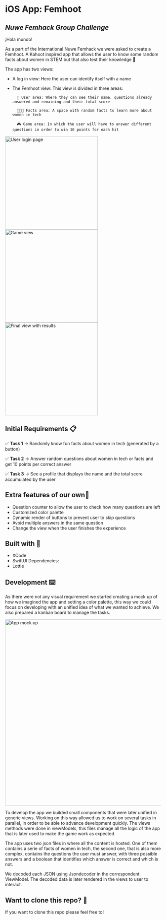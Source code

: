 # iOS App: Femhoot
## _Nuwe Femhack Group Challenge_

¡Hola mundo!

As a part of the International Nuwe Femhack we were asked to create a Femhoot. A Kahoot inspired app that allows the user to know some random facts about women in STEM but that also test their knowledge  🧠

The app has two  views:
- A log in view: Here the user can identify itself with a name
- The Femhoot view: This view is divided in three areas:

		📲 User area: Where they can see their name, questions already answered and remaining and their total score

		👩🏽‍💻 Facts area: A space with random facts to learn more about women in tech 

		🎮 Game area: In which the user will have to answer different questions in order to win 10 points for each hit
		
<img src="https://user-images.githubusercontent.com/81619759/150690631-45734eac-d6ef-4172-ab73-332cbe63f49b.png" alt="User login page" width="300"/>  <img src="https://user-images.githubusercontent.com/81619759/150692999-f3d22288-ae0c-492a-9aab-028ae263eb7d.png" alt="Game view" width="300"/>  <img src="https://user-images.githubusercontent.com/81619759/150692836-556d6811-3bc6-4384-82bf-b3630c5508b5.png" alt="Final view with results" width="300"/> 

## Initial Requirements 📋

✅ **Task 1** → Randomly know fun facts about women in tech (generated by a button)  
  
✅ **Task 2** → Answer random questions about women in tech or facts and get 10 points per correct answer  
  
✅ **Task 3** → See a profile that displays the name and the total score accumulated by the user
    
## Extra features of our own🚀 

- Question counter to allow the user to check how many questions are left
- Customized color palette
- Dynamic render of buttons to prevent user to skip questions
- Avoid multiple answers in the same question
- Change the view when the user finishes the experience

## Built with 🔨
- XCode
- SwiftUI
Dependencies: 
- Lottie

## Development ⌨️

As there were not any visual requirement we started creating a mock up of how we imagined the app and setting a color palette, this way we could focus on developing with an unified idea of what we wanted to achieve. We also prepared a kanban board to manage the tasks. 

<img src="https://user-images.githubusercontent.com/81619759/150690787-c23232e9-c223-4ec6-8456-43280f7a3ae3.png" alt="App mock up" width="600"/> 

To develop the app we builded small components that were later unified in generic views. Working on this way  allowed us to work on several tasks in parallel, in order to be able to advance development quickly. 
The views methods were done in viewModels, this files manage all the logic of the app that is later used to make the game work as expected.

The app uses two json files in where all the content is hosted. One of them contains a serie of facts of women in tech, the second one, that is also more complex, contains the questions the user must answer, with three possible answers and a boolean that identifies which answer is correct and which is not.

We decoded each JSON using Jsondecoder in the correspondent ViewModel. The decoded data is later rendered in the views to user to interact.

## Want to clone this repo? 🐑

If you want to clone this repo please feel free to! 
